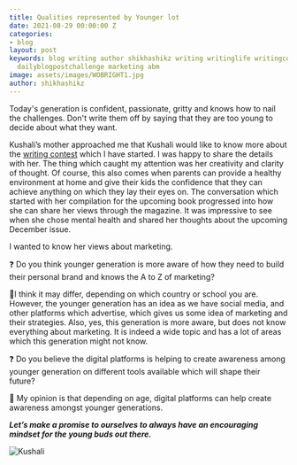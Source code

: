 ```yaml
---
title: Qualities represented by Younger lot
date: 2021-08-29 00:00:00 Z
categories:
- blog
layout: post
keywords: blog writing author shikhashikz writing writinglife writingcommunity dailyblogpost
  dailyblogpostchallenge marketing abm
image: assets/images/WOBRIGHT1.jpg
author: shikhashikz
---
```


Today's generation is confident, passionate, gritty and knows how to nail the challenges. Don't write them off by saying that they are too young to decide about what they want.

Kushali’s mother approached me that Kushali would like to know more about the [writing contest](https://shikhashikz.in/WordSpark-WritingContest/) which I have started. I was happy to share the details with her. The thing which caught my attention was her creativity and clarity of thought. Of course, this also comes when parents can provide a healthy environment at home and give their kids the confidence that they can achieve anything on which they lay their eyes on. The conversation which started with her compilation for the upcoming book progressed into how she can share her views through the magazine. It was impressive to see when she chose mental health and shared her thoughts about the upcoming December issue.

I wanted to know her views about marketing.

❓ Do you think younger generation is more aware of how they need to build their personal brand and knows the A to Z of marketing?

🌟I think it may differ, depending on which country or school you are. However, the younger generation has an idea as we have social media, and other platforms which advertise, which gives us some idea of marketing and their strategies. Also, yes, this generation is more aware, but does not know everything about marketing. It is indeed a wide topic and has a lot of areas which this generation might not know.

❓ Do you believe the digital platforms is helping to create awareness among younger generation on different tools available which will shape their future?

🔮 My opinion is that depending on age, digital platforms can help create awareness amongst younger generations.

***Let’s make a promise to ourselves to always have an encouraging mindset for the young buds out there.***

![Kushali](https://user-images.githubusercontent.com/21696121/133912286-0fd01aec-5777-4149-896d-b14c90b773f2.jpeg)

